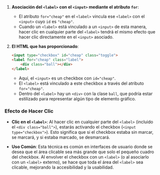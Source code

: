 

1. **Asociación del `<label>` con el `<input>` mediante el atributo `for`**:
   - El atributo `for="cheap"` en el `<label>` vincula ese `<label>` con el `<input>` cuyo `id` es `"cheap"`.
   - Cuando un `<label>` está vinculado a un `<input>` de esta manera, hacer clic en cualquier parte del `<label>` tendrá el mismo efecto que hacer clic directamente en el `<input>` asociado.

2. **El HTML que has proporcionado**:
   ```html
   <input type="checkbox" id="cheap" class="toggle">
   <label for="cheap" class="label">
       <div class="ball"></div>
   </label>
   ```
   - Aquí, el `<input>` es un checkbox con `id="cheap"`.
   - El `<label>` está vinculado a este checkbox a través del atributo `for="cheap"`.
   - Dentro del `<label>` hay un `<div>` con la clase `ball`, que podría estar estilizado para representar algún tipo de elemento gráfico.

### Efecto de Hacer Clic

- **Clic en el `<label>`**: Al hacer clic en cualquier parte del `<label>` (incluido el `<div class="ball">`), estarás activando el checkbox (`<input type="checkbox">`). Esto significa que si el checkbox estaba sin marcar, se marcará, y si estaba marcado, se desmarcará.
  
- **Uso Común**: Esta técnica es común en interfaces de usuario donde se desea que el área clicable sea más grande que solo el pequeño cuadro del checkbox. Al envolver el checkbox con un `<label>` (o al asociarlo con un `<label>` externo), se hace que toda el área del `<label>` sea clicable, mejorando la accesibilidad y la usabilidad.

